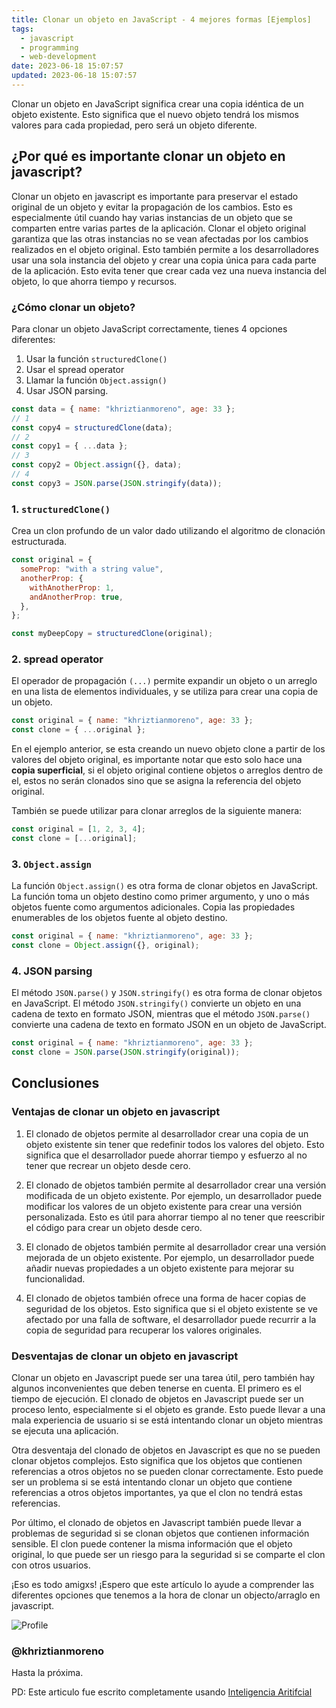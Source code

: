 ```yaml
---
title: Clonar un objeto en JavaScript - 4 mejores formas [Ejemplos]
tags:
  - javascript
  - programming
  - web-development
date: 2023-06-18 15:07:57
updated: 2023-06-18 15:07:57
---
```


Clonar un objeto en JavaScript significa crear una copia idéntica de un objeto existente. Esto significa que el nuevo objeto tendrá los mismos valores para cada propiedad, pero será un objeto diferente.

## ¿Por qué es importante clonar un objeto en javascript?

Clonar un objeto en javascript es importante para preservar el estado original de un objeto y evitar la propagación de los cambios. Esto es especialmente útil cuando hay varias instancias de un objeto que se comparten entre varias partes de la aplicación. Clonar el objeto original garantiza que las otras instancias no se vean afectadas por los cambios realizados en el objeto original. Esto también permite a los desarrolladores usar una sola instancia del objeto y crear una copia única para cada parte de la aplicación. Esto evita tener que crear cada vez una nueva instancia del objeto, lo que ahorra tiempo y recursos.

### ¿Cómo clonar un objeto?

Para clonar un objeto JavaScript correctamente, tienes 4 opciones diferentes:

1. Usar la función `structuredClone()`
2. Usar el spread operator
3. Llamar la función `Object.assign()`
4. Usar JSON parsing.

```javascript
const data = { name: "khriztianmoreno", age: 33 };
// 1
const copy4 = structuredClone(data);
// 2
const copy1 = { ...data };
// 3
const copy2 = Object.assign({}, data);
// 4
const copy3 = JSON.parse(JSON.stringify(data));
```

### 1. `structuredClone()`

Crea un clon profundo de un valor dado utilizando el algoritmo de clonación estructurada.

```javascript
const original = {
  someProp: "with a string value",
  anotherProp: {
    withAnotherProp: 1,
    andAnotherProp: true,
  },
};

const myDeepCopy = structuredClone(original);
```

### 2. spread operator

El operador de propagación `(...)` permite expandir un objeto o un arreglo en una lista de elementos individuales, y se utiliza para crear una copia de un objeto.

```javascript
const original = { name: "khriztianmoreno", age: 33 };
const clone = { ...original };
```

En el ejemplo anterior, se esta creando un nuevo objeto clone a partir de los valores del objeto original, es importante notar que esto solo hace una **copia superficial**, si el objeto original contiene objetos o arreglos dentro de el, estos no serán clonados sino que se asigna la referencia del objeto original.

También se puede utilizar para clonar arreglos de la siguiente manera:

```javascript
const original = [1, 2, 3, 4];
const clone = [...original];
```

### 3. `Object.assign`

La función `Object.assign()` es otra forma de clonar objetos en JavaScript. La función toma un objeto destino como primer argumento, y uno o más objetos fuente como argumentos adicionales. Copia las propiedades enumerables de los objetos fuente al objeto destino.

```javascript
const original = { name: "khriztianmoreno", age: 33 };
const clone = Object.assign({}, original);
```

### 4. JSON parsing

El método `JSON.parse()` y `JSON.stringify()` es otra forma de clonar objetos en JavaScript. El método `JSON.stringify()` convierte un objeto en una cadena de texto en formato JSON, mientras que el método `JSON.parse()` convierte una cadena de texto en formato JSON en un objeto de JavaScript.

```javascript
const original = { name: "khriztianmoreno", age: 33 };
const clone = JSON.parse(JSON.stringify(original));
```

## Conclusiones

### Ventajas de clonar un objeto en javascript

1. El clonado de objetos permite al desarrollador crear una copia de un objeto existente sin tener que redefinir todos los valores del objeto. Esto significa que el desarrollador puede ahorrar tiempo y esfuerzo al no tener que recrear un objeto desde cero.

2. El clonado de objetos también permite al desarrollador crear una versión modificada de un objeto existente. Por ejemplo, un desarrollador puede modificar los valores de un objeto existente para crear una versión personalizada. Esto es útil para ahorrar tiempo al no tener que reescribir el código para crear un objeto desde cero.

3. El clonado de objetos también permite al desarrollador crear una versión mejorada de un objeto existente. Por ejemplo, un desarrollador puede añadir nuevas propiedades a un objeto existente para mejorar su funcionalidad.

4. El clonado de objetos también ofrece una forma de hacer copias de seguridad de los objetos. Esto significa que si el objeto existente se ve afectado por una falla de software, el desarrollador puede recurrir a la copia de seguridad para recuperar los valores originales.

### Desventajas de clonar un objeto en javascript

Clonar un objeto en Javascript puede ser una tarea útil, pero también hay algunos inconvenientes que deben tenerse en cuenta. El primero es el tiempo de ejecución. El clonado de objetos en Javascript puede ser un proceso lento, especialmente si el objeto es grande. Esto puede llevar a una mala experiencia de usuario si se está intentando clonar un objeto mientras se ejecuta una aplicación.

Otra desventaja del clonado de objetos en Javascript es que no se pueden clonar objetos complejos. Esto significa que los objetos que contienen referencias a otros objetos no se pueden clonar correctamente. Esto puede ser un problema si se está intentando clonar un objeto que contiene referencias a otros objetos importantes, ya que el clon no tendrá estas referencias.

Por último, el clonado de objetos en Javascript también puede llevar a problemas de seguridad si se clonan objetos que contienen información sensible. El clon puede contener la misma información que el objeto original, lo que puede ser un riesgo para la seguridad si se comparte el clon con otros usuarios.

¡Eso es todo amigxs! ¡Espero que este artículo lo ayude a comprender las diferentes opciones que tenemos a la hora de clonar un objecto/arraglo en javascript.

![Profile](https://res.cloudinary.com/khriztianmoreno/image/upload/c_scale,w_148/v1591324337/KM-brand/stickers/sticker-3_2x.png)

### @khriztianmoreno

Hasta la próxima.

PD: Este articulo fue escrito completamente usando [Inteligencia Aritifcial](https://openai.com/)
